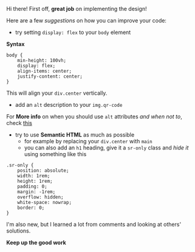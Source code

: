 Hi there! First off, **great job** on implementing the design!

Here are a few _suggestions_ on how you can improve your code:

- try setting `display: flex` to your `body` element

**Syntax**

```
body {
    min-height: 100vh;
    display: flex;
    align-items: center;
    justify-content: center;
}
```

This will align your `div.center` vertically.

- add an `alt` description to your `img.qr-code`

For **More info** on when you should use `alt` attributes _and when not to_, check [this](https://www.w3.org/WAI/tutorials/images/)

- try to use **Semantic HTML** as much as possible
  - for example by replacing your `div.center` with `main`
  - you can also add an `h1` heading, give it a `sr-only` class and _hide it_ using something like this

```
.sr-only {
    position: absolute;
    width: 1rem;
    height: 1rem;
    padding: 0;
    margin: -1rem;
    overflow: hidden;
    white-space: nowrap;
    border: 0;
}
```

I'm also new, but I learned a lot from comments and looking at others' solutions.

**Keep up the good work**
